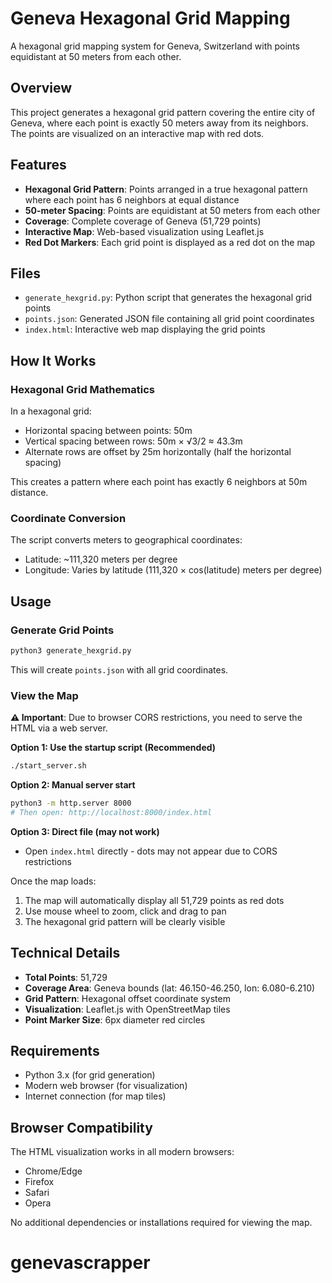 # Geneva Hexagonal Grid Mapping

A hexagonal grid mapping system for Geneva, Switzerland with points equidistant at 50 meters from each other.

## Overview

This project generates a hexagonal grid pattern covering the entire city of Geneva, where each point is exactly 50 meters away from its neighbors. The points are visualized on an interactive map with red dots.

## Features

- **Hexagonal Grid Pattern**: Points arranged in a true hexagonal pattern where each point has 6 neighbors at equal distance
- **50-meter Spacing**: Points are equidistant at 50 meters from each other
- **Coverage**: Complete coverage of Geneva (51,729 points)
- **Interactive Map**: Web-based visualization using Leaflet.js
- **Red Dot Markers**: Each grid point is displayed as a red dot on the map

## Files

- `generate_hexgrid.py`: Python script that generates the hexagonal grid points
- `points.json`: Generated JSON file containing all grid point coordinates
- `index.html`: Interactive web map displaying the grid points

## How It Works

### Hexagonal Grid Mathematics

In a hexagonal grid:
- Horizontal spacing between points: 50m
- Vertical spacing between rows: 50m × √3/2 ≈ 43.3m
- Alternate rows are offset by 25m horizontally (half the horizontal spacing)

This creates a pattern where each point has exactly 6 neighbors at 50m distance.

### Coordinate Conversion

The script converts meters to geographical coordinates:
- Latitude: ~111,320 meters per degree
- Longitude: Varies by latitude (111,320 × cos(latitude) meters per degree)

## Usage

### Generate Grid Points

```bash
python3 generate_hexgrid.py
```

This will create `points.json` with all grid coordinates.

### View the Map

**⚠️ Important**: Due to browser CORS restrictions, you need to serve the HTML via a web server.

**Option 1: Use the startup script (Recommended)**
```bash
./start_server.sh
```

**Option 2: Manual server start**
```bash
python3 -m http.server 8000
# Then open: http://localhost:8000/index.html
```

**Option 3: Direct file (may not work)**
- Open `index.html` directly - dots may not appear due to CORS restrictions

Once the map loads:
1. The map will automatically display all 51,729 points as red dots
2. Use mouse wheel to zoom, click and drag to pan
3. The hexagonal grid pattern will be clearly visible

## Technical Details

- **Total Points**: 51,729
- **Coverage Area**: Geneva bounds (lat: 46.150-46.250, lon: 6.080-6.210)
- **Grid Pattern**: Hexagonal offset coordinate system
- **Visualization**: Leaflet.js with OpenStreetMap tiles
- **Point Marker Size**: 6px diameter red circles

## Requirements

- Python 3.x (for grid generation)
- Modern web browser (for visualization)
- Internet connection (for map tiles)

## Browser Compatibility

The HTML visualization works in all modern browsers:
- Chrome/Edge
- Firefox
- Safari
- Opera

No additional dependencies or installations required for viewing the map.

# genevascrapper
